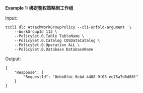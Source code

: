 **Example 1: 绑定鉴权策略到工作组**



Input: 

```
tccli dlc AttachWorkGroupPolicy --cli-unfold-argument  \
    --WorkGroupId 112 \
    --PolicySet.0.Table TableName \
    --PolicySet.0.Catalog COSDataCatalog \
    --PolicySet.0.Operation ALL \
    --PolicySet.0.Database DatabaseName
```

Output: 
```
{
    "Response": {
        "RequestId": "0ebb0fdc-0cbd-4408-9f08-ee75a7d6d80f"
    }
}
```

